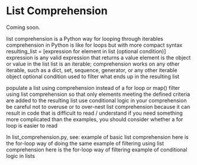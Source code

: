 # List Comprehension

Coming soon.

list comprehension is a Python way for looping through iterables
comprehension in Python is like for loops but with more compact syntax
resulting_list = [expression for element in list (optional condition)]
expression is any valid expression that returns a value
element is the object or value in the list
list is an iterable; comprehension works on any other iterable, such as a dict, set, sequence, generator, or any other iterable object
optional condition used to filter what ends up in the resulting list


populate a list using comprehension instead of a for loop or map()
filter using list comprehension so that only elements meeting the defined criteria are added to the resulting list
use conditional logic in your comprehension
be careful not to overuse or to over-nest list comprehension because it can result in code that is difficult to read / understand
if you need something more complicated than the examples, you should consider whether a for loop is easier to read


In list_comprehension.py, see:
example of basic list comprehension
here is the for-loop way of doing the same
example of filtering using list comprehension
here is the for-loop way of filtering
example of conditional logic in lists
